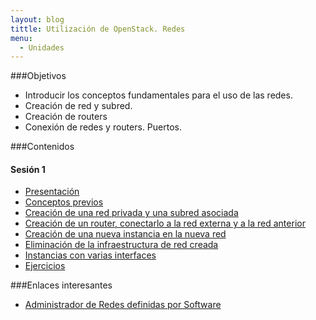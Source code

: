 ```yaml
---
layout: blog
tittle: Utilización de OpenStack. Redes
menu:
  - Unidades
---
```

###Objetivos

* Introducir los conceptos fundamentales para el uso de las redes.
* Creación de red y subred.
* Creación de routers
* Conexión de redes y routers. Puertos.

###Contenidos

#### Sesión 1

* [Presentación](presentacion1)
* [Conceptos previos](conceptos_previos)
* [Creación de una red privada y una subred asociada](red1)
* [Creación de un router, conectarlo a la red externa y a la red anterior](router1)
* [Creación de una nueva instancia en la nueva red](instancia1)
* [Eliminación de la infraestructura de red creada](borrar)
* [Instancias con varias interfaces](interfaces)
* [Ejercicios](ejercicios1)



###Enlaces interesantes

* [Administrador de Redes definidas por Software](https://docs.stackops.net/sdn-plugin-es.html)
